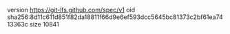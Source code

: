 version https://git-lfs.github.com/spec/v1
oid sha256:8d11c611d851f82da18811f66d9e6ef593dcc5645bc81373c2bf61ea7413363c
size 10841
